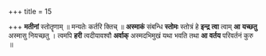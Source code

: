 +++
title = 15

+++
**मतीनां** स्तोतॄणाम् ॥ मन्यतेः कर्तरि क्तिच् ॥ **अस्माकं** संबन्धि **स्तोमः** स्तोत्रं हे **इन्द्र** **त्वा** त्वाम् **आ** **यच्छतु** अस्मासु नियच्छतु । त्वमपि **हरी** त्वदीयावश्वौ **अर्वाक्** अस्मदभिमुखं यथा भवति तथा **आ** **वर्तय** परिवर्तनं कुरु ॥